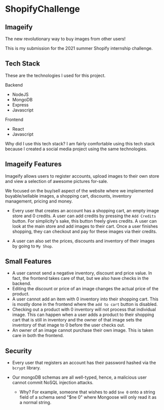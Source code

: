# ShopifyChallenge

## Imageify

The new revolutionary way to buy images from other users!

This is my submission for the 2021 summer Shopify internship challenge.

## Tech Stack

These are the technologies I used for this project.

Backend
 - NodeJS
 - MongoDB
 - Express
 - Javascript
 
Frontend
 - React
 - Javascript
 
Why did I use this tech stack? I am fairly comfortable using this tech stack because I created a social media project using the same technologies.

## Imageify Features

Imageify allows users to register accounts, upload images to their own store and view a selection of awesome pictures for-sale. 

We focused on the buy/sell aspect of the website where we implemented buyable/sellable images, a shopping cart, discounts, inventory management, pricing and money.

- Every user that creates an account has a shopping cart, an empty image store and 0 credits. A user can add credits by pressing the `Add Credits` button. For simplicity's sake, this button freely gives credits.
A user can look at the main store and add images to their cart. Once a user finishes shopping, they can checkout and pay for these images via their credits.

- A user can also set the prices, discounts and inventory of their images by going to `My Shop`. 

## Small Features

- A user cannot send a negative inventory, discount and price value. In fact, the frontend takes care of that, but we also have checks in the backend.
- Editing the discount or price of an image changes the actual price of the product.
- A user cannot add an item with 0 inventory into their shopping cart. This is mostly done in the frontend where the `add to cart` button is disabled.
- Checking out a product with 0 inventory will not process that individual image. 
This can happen when a user adds a product to their shopping cart that is still in inventory and the owner of that image sets the inventory of that image to 0 before the user checks out.
- An owner of an image cannot purchase their own image. This is taken care in both the frontend.

## Security

- Every user that registers an account has their password hashed via the `bcrypt` library. 

- Our mongoDB schemas are all well-typed, hence, a malicious user cannot commit NoSQL injection attacks. 
  - Why? For example, someone that wishes to add `$ne 0` onto a string field of a schema send "$ne 0" where Mongoose will only read it as a normal string.
  
 
